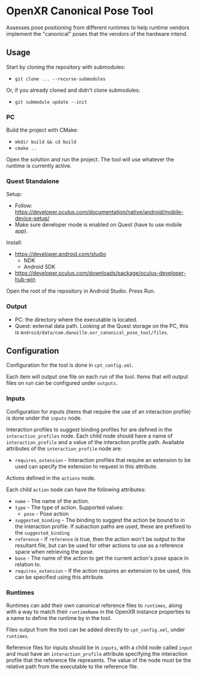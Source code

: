 # OpenXR Canonical Pose Tool

Assesses pose positioning from different runtimes to help runtime vendors implement the "canonical" poses that the
vendors of the hardware intend.

## Usage

Start by cloning the repository with submodules:

* `git clone ... --recurse-submodules`

Or, if you already cloned and didn't clone submodules:

* `git submodule update --init`

### PC

Build the project with CMake:

* `mkdir build && cd build`
* `cmake ..`

Open the solution and run the project. The tool will use whatever the runtime is currently active.

### Quest Standalone

Setup:

* Follow: https://developer.oculus.com/documentation/native/android/mobile-device-setup/
* Make sure developer mode is enabled on Quest (have to use mobile app).

Install:

* https://developer.android.com/studio
    * NDK
    * Android SDK
* https://developer.oculus.com/downloads/package/oculus-developer-hub-win

Open the root of the repository in Android Studio. Press Run.

### Output

* PC: the directory where the executable is located.
* Quest: external data path. Looking at the Quest storage on the PC, this
  is `Android/data/com.danwillm.oxr_canonical_pose_tool/files`.

## Configuration

Configuration for the tool is done in `cpt_config.xml`.

Each item will output one file on each run of the tool. Items that will output files on run can be configured
under `outputs`.

### Inputs

Configuration for inputs (items that require the use of an interaction profile) is done under the `inputs` node.

Interaction profiles to suggest binding profiles for are defined in the `interaction_profiles` node. Each child node
should have a name of `interaction_profile` and a value of the interaction profile path. Available attributes of
the `interaction_profile` node are:

* `requires_extension` - Interaction profiles that require an extension to be used can specify the extension to request
  in this attribute.

Actions defined in the `actions` node.

Each child `action` node can have the following attributes:

* `name` - The name of the action.
* `type` - The type of action. Supported values:
    * `pose` - Pose action
* `suggested_binding` - The binding to suggest the action be bound to in the interaction profile. If subaction paths are
  used, these are prefixed to the `suggested_binding`
* `reference` - If `reference` is true, then the action won't be output to the resultant file, but can be used for other
  actions to use as a reference space when retrieving the pose.
* `base` - The name of the action to get the current action's pose space in relation to.
* `requires_extension` - If the action requires an extension to be used, this can be specified using this attribute.

### Runtimes

Runtimes can add their own canonical reference files to `runtimes`, along with a way to match their `runtimeName` in the
OpenXR instance properties to a name to define the runtime by in the tool.

Files output from the tool can be added directly to `cpt_config.xml`, under `runtimes`.

Reference files for inputs should be in `inputs`, with a child node called `input` and must have
an `interaction_profile` attribute specifying the interaction profile that the reference file represents. The value of the node must be the
relative path from the executable to the reference file.